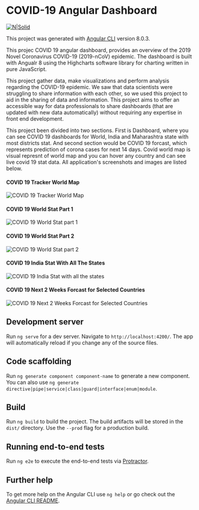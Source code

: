 # COVID-19 Angular Dashboard

[![N|Solid](https://cldup.com/dTxpPi9lDf.thumb.png)](https://www.highcharts.com)

This project was generated with [Angular CLI](https://github.com/angular/angular-cli) version 8.0.3.

This projec COVID 19 angular dashboard, provides an overview of the 2019 Novel Coronavirus COVID-19 (2019-nCoV) epidemic. The dashboard is built with Angualr 8 using the Highcharts software library for charting written in pure JavaScript.

This project  gather data, make visualizations and perform analysis regarding the COVID-19 epidemic. We saw that data scientists were struggling to share information with each other, so we used this project to aid in the sharing of data and information. This project aims to offer an accessible way for data professionals to share dashboards (that are updated with new data automatically) without requiring any expertise in front end development.

This project been divided into two sections. First is Dashboard, where you can see COVID 19 dashboards for World, India and Maharashtra state with most districts stat. And second section would be COVID 19 forcast, which represents prediction of corona cases for next 14 days. Covid world map is visual represnt of world map and you can hover any country and can see live covid 19 stat data. All application's screenshots and images are listed below.  

#### COVID 19 Tracker World Map
![COVID 19 Tracker World Map](http://url/to/img.png)

#### COVID 19 World Stat Part 1
![COVID 19 World Stat part 1](http://url/to/img.png)

#### COVID 19 World Stat Part 2
![COVID 19 World Stat part 2](http://url/to/img.png)

#### COVID 19 India Stat With All The States
![COVID 19 India Stat with all the states](http://url/to/img.png)

#### COVID 19 Next 2 Weeks Forcast for Selected Countries
![COVID 19 Next 2 Weeks Forcast for Selected Countries](http://url/to/img.png)

## Development server

Run `ng serve` for a dev server. Navigate to `http://localhost:4200/`. The app will automatically reload if you change any of the source files.

## Code scaffolding

Run `ng generate component component-name` to generate a new component. You can also use `ng generate directive|pipe|service|class|guard|interface|enum|module`.

## Build

Run `ng build` to build the project. The build artifacts will be stored in the `dist/` directory. Use the `--prod` flag for a production build.

## Running end-to-end tests

Run `ng e2e` to execute the end-to-end tests via [Protractor](http://www.protractortest.org/).

## Further help

To get more help on the Angular CLI use `ng help` or go check out the [Angular CLI README](https://github.com/angular/angular-cli/blob/master/README.md).



